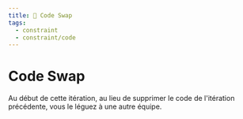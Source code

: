 ```yaml
---
title: 🔄️ Code Swap
tags:
  - constraint
  - constraint/code
---
```


# Code Swap

Au début de cette itération, au lieu de supprimer le code de l'itération précédente, vous le léguez à une autre équipe.